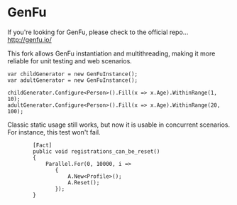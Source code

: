 GenFu 
===========
If you're looking for GenFu, please check to the official repo...
http://genfu.io/ 



This fork allows GenFu instantiation and multithreading, making it more reliable for unit testing and web scenarios.

```
var childGenerator = new GenFuInstance();
var adultGenerator = new GenFuInstance();

childGenerator.Configure<Person>().Fill(x => x.Age).WithinRange(1, 10);
adultGenerator.Configure<Person>().Fill(x => x.Age).WithinRange(20, 100);
```

Classic static usage still works, but now it is usable in concurrent scenarios. For instance, this test won't fail.

```
        [Fact]
        public void registrations_can_be_reset()
        {
            Parallel.For(0, 10000, i =>
               {
                   A.New<Profile>();
                   A.Reset();
               });
        }
```

